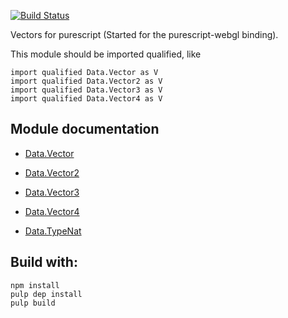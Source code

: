 [![Build Status](https://travis-ci.org/jutaro/purescript-vector.svg?branch=master)](https://travis-ci.org/jutaro/purescript-vector)

Vectors for purescript (Started for the purescript-webgl binding).

This module should be imported qualified, like
~~~
import qualified Data.Vector as V
import qualified Data.Vector2 as V
import qualified Data.Vector3 as V
import qualified Data.Vector4 as V
~~~

## Module documentation

- [Data.Vector](docs/Data/Vector.md)

- [Data.Vector2](docs/Data/Vector2.md)

- [Data.Vector3](docs/Data/Vector3.md)

- [Data.Vector4](docs/Data/Vector4.md)

- [Data.TypeNat](docs/Data/TypeNat.md)

## Build with:
~~~
npm install
pulp dep install
pulp build
~~~
